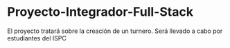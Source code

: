 # Proyecto-Integrador-Full-Stack

El proyecto tratará sobre la creación de un turnero. Será llevado a cabo por estudiantes del ISPC
